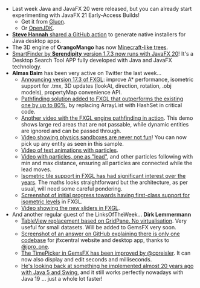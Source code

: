 * Last week Java and JavaFX 20 were released, but you can already start experimenting with JavaFX 21 Early-Access Builds!
  * Get it from [Gluon](https://gluonhq.com/products/javafx/).
  * Or [OpenJDK](https://mastodon.social/@openjdk/110078557118569030).
* [**Steve Hannah** shared a GitHub action](https://twitter.com/shannah78/status/1605922584310452225) to generate native installers for Java desktop apps.
* The 3D engine of **OrangoMango** has now [Minecraft-like trees](https://twitter.com/orango_mango/status/1639660431160532993).
* [SmartFinder by **Serendipity** version 1.7.3 now runs with JavaFX 20](https://twitter.com/SerendigityInfo/status/1639293098227388416)! It's a Desktop Search Tool APP fully developed with Java and JavaFX technology.
* **Almas Baim** has been very active on Twitter the last week...
  * [Announcing version 17.3 of FXGL](https://twitter.com/AlmasBaim/status/1641412978992902144): improve A* performance, isometric support for .tmx, 3D updates (lookAt, direction, rotation, .obj models), propertyMap convenience API.
  * [Pathfinding solution added to FXGL that outperforms the existing one by up to 80%](https://twitter.com/AlmasBaim/status/1639608367516729349), by replacing ArrayList with HashSet in critical code.
  * [Another video with the FXGL engine pathfinding in action](https://twitter.com/AlmasBaim/status/1639349553496293377). This demo shows large red areas that are not passable, while dynamic entities are ignored and can be passed through.
  * [Video showing physics sandboxes are never not fun](https://twitter.com/AlmasBaim/status/1639017161455960064)! You can now pick up any entity as seen in this sample.
  * [Video of text animations with particles](https://twitter.com/AlmasBaim/status/1639804091609088002).
  * [Video with particles, one as "lead"](https://twitter.com/AlmasBaim/status/1640102122350944257), and other particles following with min and max distance, ensuring all particles are connected while the lead moves.
  * [Isometric tile support in FXGL has had significant interest over the years](https://twitter.com/AlmasBaim/status/1640474477258760192). The maths looks straightforward but the architecture, as per usual, will need some careful pondering.
  * [Screenshot of initial progress towards having first-class support for isometric levels](https://twitter.com/AlmasBaim/status/1640802453288353792) in FXGL.
  * [Video showing the new sliders in FXGL](https://twitter.com/AlmasBaim/status/1641582312730030082).
* And another regular guest of the LinksOfTheWeek... **Dirk Lemmermann**
  * [TableView replacement based on GridPane. No virtualisation](https://twitter.com/dlemmermann/status/1640703431638753283). Very useful for small datasets. Will be added to GemsFX very soon.
  * [Screenshot of an answer on GitHub explaining there is only one codebase](https://twitter.com/dlemmermann/status/1640636273239916547) for jfxcentral website and desktop app, thanks to [@jpro_one](https://twitter.com/jpro_one).
  * [The TimePicker in GemsFX has been improved by @cpreisler](https://twitter.com/dlemmermann/status/1639262929752129544). It can now also display and edit seconds and milliseconds.
  * [He's looking back at something he implemented almost 20 years ago with Java 5 and Swing](https://twitter.com/dlemmermann/status/1641025184248348672), and it still works perfectly nowadays with Java 19 ... just a whole lot faster!
